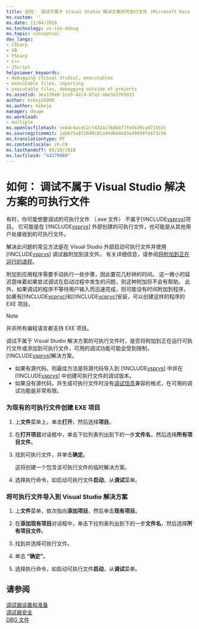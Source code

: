 ```yaml
---
title: 如何： 调试不属于 Visual Studio 解决方案的可执行文件 |Microsoft Docs
ms.custom: ''
ms.date: 11/04/2016
ms.technology: vs-ide-debug
ms.topic: conceptual
dev_langs:
- CSharp
- VB
- FSharp
- C++
- JScript
helpviewer_keywords:
- debugging [Visual Studio], executables
- executable files, importing
- executable files, debugging outside of projects
ms.assetid: 3ea176e8-1ce5-42c4-b7a2-abe3a2765033
author: mikejo5000
ms.author: mikejo
manager: douge
ms.workload:
- multiple
ms.openlocfilehash: ce84c4acdc2cf4324c76dbbf7fe0b39ca9715b3c
ms.sourcegitcommit: 1ab675a872848c81a44d6b4bd3a49958fe673c56
ms.translationtype: MT
ms.contentlocale: zh-CN
ms.lasthandoff: 09/10/2018
ms.locfileid: "44279089"
---
```

# <a name="how-to-debug-an-executable-that-is-not-part-of-a-visual-studio-solution"></a>如何： 调试不属于 Visual Studio 解决方案的可执行文件
有时，你可能想要调试的可执行文件 （.exe 文件） 不属于[!INCLUDE[vsprvs](../code-quality/includes/vsprvs_md.md)]项目。 它可能是在 [!INCLUDE[vsprvs](../code-quality/includes/vsprvs_md.md)] 外部创建的可执行文件，也可能是从其他用户处接收到的可执行文件。  
  
解决此问题的常见方法是在 Visual Studio 外部启动可执行文件并使用 [!INCLUDE[vsprvs](../code-quality/includes/vsprvs_md.md)] 调试器附加到该文件。 有关详细信息，请参阅[将附加到正在运行的进程](../debugger/attach-to-running-processes-with-the-visual-studio-debugger.md)。  
  
附加到应用程序需要手动执行一些步骤，因此要花几秒钟的时间。 这一微小的延迟意味着如果尝试调试在启动过程中发生的问题，则这种附加将不会有帮助。 此外，如果调试的程序不等待用户输入而迅速完成，则可能没有时间附加到程序。 如果有[!INCLUDE[vcprvc](../code-quality/includes/vcprvc_md.md)]和[!INCLUDE[vcprvc](../code-quality/includes/vcprvc_md.md)]安装，可以创建这样的程序的 EXE 项目。

> [!NOTE]
>  并非所有编程语言都支持 EXE 项目。

调试不属于 Visual Studio 解决方案的可执行文件时，是否将附加到正在运行可执行文件或添加到可执行文件，可用的调试功能可能会受到限制，[!INCLUDE[vsprvs](../code-quality/includes/vsprvs_md.md)]解决方案。

- 如果有源代码，则最佳方法是将源代码导入到 [!INCLUDE[vsprvs](../code-quality/includes/vsprvs_md.md)] 中并在 [!INCLUDE[vsprvs](../code-quality/includes/vsprvs_md.md)] 中创建可执行文件的调试版本。
- 如果没有源代码，并生成可执行文件时没有[调试信息](../debugger/how-to-set-debug-and-release-configurations.md)兼容的格式，在可用的调试功能是非常有限。 
  
### <a name="to-create-an-exe-project-for-an-existing-executable"></a>为现有的可执行文件创建 EXE 项目  
  
1.  上**文件**菜单上，单击**打开**，然后选择**项目**。  
  
2.  在**打开项目**对话框中，单击下拉列表列出到下的一步**文件名**，然后选择**所有项目文件**。  
  
3.  找到可执行文件，并单击**确定**。  

    这将创建一个包含该可执行文件的临时解决方案。

5.  选择执行命令，如启动可执行文件**启动**，从**调试**菜单。    
  
### <a name="to-import-an-executable-into-a-visual-studio-solution"></a>将可执行文件导入到 Visual Studio 解决方案  
  
1.  上**文件**菜单，依次指向**添加项目**，然后单击**现有项目**。  
  
2.  在**添加现有项目**对话框中，单击下拉列表列出到下的一步**文件名**，然后选择**所有项目文件**。  
  
3.  找到并选择可执行文件。  
  
4.  单击 **“确定”**。  
  
5.  选择执行命令，如启动可执行文件**启动**，从**调试**菜单。    
  
## <a name="see-also"></a>请参阅  
 [调试器设置和准备](../debugger/debugger-settings-and-preparation.md)   
 [调试器安全](../debugger/debugger-security.md)   
 [DBG 文件](/previous-versions/visualstudio/visual-studio-2010/da528y14(v=vs.100))